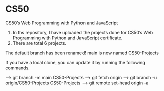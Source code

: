 # CS50
CS50’s Web Programming with Python and JavaScript

1) In ths repository, I have uploaded the projects done for CS50’s Web Programming with Python and JavaScript certificate.
2) There are total 6 projects.

The default branch has been renamed!
main is now named CS50-Projects

If you have a local clone, you can update it by running the following commands.

--> git branch -m main CS50-Projects 
--> git fetch origin
--> git branch -u origin/CS50-Projects CS50-Projects
--> git remote set-head origin -a
